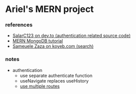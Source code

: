 # Ariel's MERN project
### references
* [SalarC123 on dev.to (authentication related source code)](https://dev.to/salarc123/mern-stack-authentication-tutorial-part-2-the-frontend-gen)
* [MERN MongoDB tutorial](https://www.mongodb.com/languages/mern-stack-tutorial)
* [Sameuele Zaza on koyeb.com (search)](https://www.koyeb.com/tutorials/add-full-text-search-with-mongodb-atlas-and-mern#add-search-index)
### notes
* authentication
    * use separate authenticate function
    * useNavigate replaces useHistory
    * [use multiple routes](https://riptutorial.com/express/example/16315/multiple-routes)